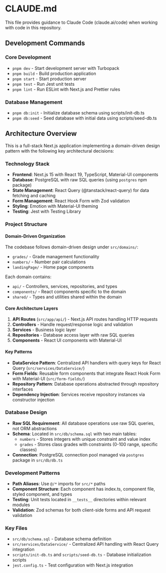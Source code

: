 # CLAUDE.md

This file provides guidance to Claude Code (claude.ai/code) when working with code in this repository.

## Development Commands

### Core Development
- `pnpm dev` - Start development server with Turbopack
- `pnpm build` - Build production application
- `pnpm start` - Start production server
- `pnpm test` - Run Jest unit tests
- `pnpm lint` - Run ESLint with Next.js and Prettier rules

### Database Management
- `pnpm db:init` - Initialize database schema using scripts/init-db.ts
- `pnpm db:seed` - Seed database with initial data using scripts/seed-db.ts

## Architecture Overview

This is a full-stack Next.js application implementing a domain-driven design pattern with the following key architectural decisions:

### Technology Stack
- **Frontend**: Next.js 15 with React 19, TypeScript, Material-UI components
- **Database**: PostgreSQL with raw SQL queries (using `postgres` npm package)
- **State Management**: React Query (@tanstack/react-query) for data fetching and caching
- **Form Management**: React Hook Form with Zod validation
- **Styling**: Emotion with Material-UI theming
- **Testing**: Jest with Testing Library

### Project Structure

#### Domain-Driven Organization
The codebase follows domain-driven design under `src/domains/`:
- `grades/` - Grade management functionality
- `numbers/` - Number pair calculations
- `landingPage/` - Home page components

Each domain contains:
- `api/` - Controllers, services, repositories, and types
- `components/` - React components specific to the domain
- `shared/` - Types and utilities shared within the domain

#### Core Architecture Layers
1. **API Routes** (`src/app/api/`) - Next.js API routes handling HTTP requests
2. **Controllers** - Handle request/response logic and validation
3. **Services** - Business logic layer
4. **Repositories** - Database access layer with raw SQL queries
5. **Components** - React UI components with Material-UI

#### Key Patterns
- **DataService Pattern**: Centralized API handlers with query keys for React Query (`src/services/DataService/`)
- **Form Fields**: Reusable form components that integrate React Hook Form with Material-UI (`src/form-fields/`)
- **Repository Pattern**: Database operations abstracted through repository interfaces
- **Dependency Injection**: Services receive repository instances via constructor injection

### Database Design
- **Raw SQL Requirement**: All database operations use raw SQL queries, not ORM abstractions
- **Schema**: Located in `src/db/schema.sql` with two main tables:
  - `numbers` - Stores integers with unique constraint and value index
  - `grades` - Stores class grades with constraints (0-100 range, specific classes)
- **Connection**: PostgreSQL connection pool managed via `postgres` package in `src/db/db.ts`

### Development Patterns
- **Path Aliases**: Use `@/*` imports for `src/*` paths
- **Component Structure**: Each component has index.ts, component file, styled component, and types
- **Testing**: Unit tests located in `__tests__` directories within relevant modules
- **Validation**: Zod schemas for both client-side forms and API request validation

### Key Files
- `src/db/schema.sql` - Database schema definition
- `src/services/DataService/` - Centralized API handling with React Query integration
- `scripts/init-db.ts` and `scripts/seed-db.ts` - Database initialization scripts
- `jest.config.ts` - Test configuration with Next.js integration